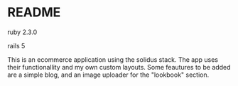 # README



ruby 2.3.0

rails 5

This is an ecommerce application using the solidus stack. The app uses their 
functionallity and my own custom layouts. Some feautures to be added are a simple
blog, and an image uploader for the "lookbook" section.